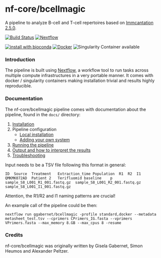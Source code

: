 # nf-core/bcellmagic

A pipeline to analyze B-cell and T-cell repertoires based on [Immcantation 2.5.0](https://immcantation.readthedocs.io/en/version-2.5.0/).

[![Build Status](https://travis-ci.org/nf-core/bcellmagic.svg?branch=master)](https://travis-ci.org/nf-core/bcellmagic)
[![Nextflow](https://img.shields.io/badge/nextflow-%E2%89%A50.32.0-brightgreen.svg)](https://www.nextflow.io/)

[![install with bioconda](https://img.shields.io/badge/install%20with-bioconda-brightgreen.svg)](http://bioconda.github.io/)
[![Docker](https://img.shields.io/docker/automated/nfcore/bcellmagic.svg)](https://hub.docker.com/r/nfcore/bcellmagic)
![Singularity Container available](
https://img.shields.io/badge/singularity-available-7E4C74.svg)

### Introduction
The pipeline is built using [Nextflow](https://www.nextflow.io), a workflow tool to run tasks across multiple compute infrastructures in a very portable manner. It comes with docker / singularity containers making installation trivial and results highly reproducible.


### Documentation
The nf-core/bcellmagic pipeline comes with documentation about the pipeline, found in the `docs/` directory:

1. [Installation](docs/installation.md)
2. Pipeline configuration
    * [Local installation](docs/configuration/local.md)
    * [Adding your own system](docs/configuration/adding_your_own.md)
3. [Running the pipeline](docs/usage.md)
4. [Output and how to interpret the results](docs/output.md)
5. [Troubleshooting](docs/troubleshooting.md)

Input needs to be a TSV file following this format in general:

```
ID	Source	Treatment	Extraction_time	Population	R1	R2	I1
QMKMK072AD	Patient 2	Terifluomid	baseline	p	sample_S8_L001_R1_001.fastq.gz	sample_S8_L001_R2_001.fastq.gz	sample_S8_L001_I1_001.fastq.gz
```
Attention, the R1/R2 and I1 naming patterns are crucial!

An example call of the pipeline could be then:

```
nextflow run ggabernet/bcellmagic -profile standard,docker --metadata metasheet_test.tsv --cprimers CPrimers_IG.fasta --vprimers VPrimers.fasta --max_memory 8.GB --max_cpus 8 -resume 
```

### Credits
nf-core/bcellmagic was originally written by Gisela Gabernet, Simon Heumos and Alexander Peltzer.
